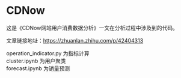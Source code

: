 # CDNow
这是《CDNow网站用户消费数据分析》一文在分析过程中涉及到的代码。

文章链接地址：https://zhuanlan.zhihu.com/p/42404313

operation_indicator.py 为指标计算  
cluster.ipynb 为用户聚类  
forecast.ipynb 为销量预测
